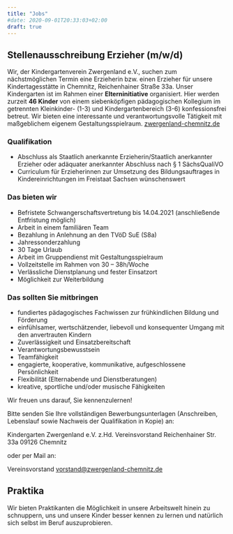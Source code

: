 ```yaml
---
title: "Jobs"
#date: 2020-09-01T20:33:03+02:00
draft: true
---
```


## Stellenausschreibung Erzieher (m/w/d)

Wir, der Kindergartenverein Zwergenland e.V., suchen zum nächstmöglichen Termin eine Erzieherin bzw. einen Erzieher für unsere Kindertagesstätte in Chemnitz, Reichenhainer Straße 33a. Unser Kindergarten ist im Rahmen einer **Elterninitiative** organisiert. Hier werden zurzeit **46 Kinder** von einem siebenköpfigen pädagogischen Kollegium im getrennten Kleinkinder- (1-3) und Kindergartenbereich (3-6) konfessionsfrei betreut. Wir bieten eine interessante und verantwortungsvolle Tätigkeit mit maßgeblichem eigenem Gestaltungsspielraum. [zwergenland-chemnitz.de](www.zwergenland-chemnitz.de)

### Qualifikation

- Abschluss als Staatlich anerkannte Erzieherin/Staatlich anerkannter Erzieher oder adäquater anerkannter Abschluss nach § 1 SächsQualiVO
- Curriculum für Erzieherinnen zur Umsetzung des Bildungsauftrages in Kindereinrichtungen im Freistaat Sachsen wünschenswert

### Das bieten wir

- Befristete Schwangerschaftsvertretung bis 14.04.2021 (anschließende Entfristung möglich)
- Arbeit in einem familiären Team
- Bezahlung in Anlehnung an den TVöD SuE (S8a)
- Jahressonderzahlung
- 30 Tage Urlaub
- Arbeit im Gruppendienst mit Gestaltungsspielraum
- Vollzeitstelle im Rahmen von 30 – 38h/Woche
- Verlässliche Dienstplanung und fester Einsatzort
- Möglichkeit zur Weiterbildung

### Das sollten Sie mitbringen

- fundiertes pädagogisches Fachwissen zur frühkindlichen Bildung und Förderung
- einfühlsamer, wertschätzender, liebevoll und konsequenter Umgang mit den anvertrauten Kindern
- Zuverlässigkeit und Einsatzbereitschaft
- Verantwortungsbewusstsein
- Teamfähigkeit
- engagierte, kooperative, kommunikative, aufgeschlossene Persönlichkeit
- Flexibilität (Elternabende und Dienstberatungen)
- kreative, sportliche und/oder musische Fähigkeiten

Wir freuen uns darauf, Sie kennenzulernen!

Bitte senden Sie Ihre vollständigen Bewerbungsunterlagen (Anschreiben, Lebenslauf sowie Nachweis der Qualifikation in Kopie) an:

Kindergarten Zwergenland e.V.
z.Hd. Vereinsvorstand
Reichenhainer Str. 33a
09126 Chemnitz

oder per Mail an:

Vereinsvorstand vorstand@zwergenland-chemnitz.de

## Praktika

Wir bieten Praktikanten die Möglichkeit in unsere Arbeitswelt hinein zu schnuppern, uns und unsere Kinder besser kennen zu lernen und natürlich sich selbst im Beruf auszuprobieren.
